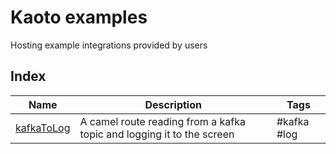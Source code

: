 # Kaoto examples
Hosting example integrations provided by users

## Index
| Name              | Description           | Tags          |
| ---               | ---                   | ---           |
| [kafkaToLog](kafka-to-log/kafka-to-log.camel.yaml)    | A camel route reading from a kafka topic and logging it to the screen | #kafka #log |
